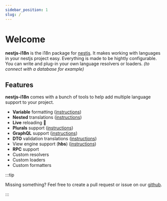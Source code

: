 ```yaml
---
sidebar_position: 1
slug: /
---
```


# Welcome

**nestjs-i18n** is the i18n package for [nestjs](https://nestjs.com). It makes working with languages in your nestjs project easy. Everything is made to be hightly configurable. You can write and plug-in your own language resolvers or loaders. *(to connect with a database for example)*

## Features

**nestjs-i18n** comes with a bunch of tools to help add multiple language support to your project.

- **Variable** formatting ([instructions](guides/formatting.md))
- **Nested** translations ([instructions](guides/nested.md))
- **Live** reloading 🎉
- **Plurals** support ([instructions](guides/plurals.md))
- **GraphQL** support ([instructions](guides/graphql.md))
- **DTO** validation translations ([instructions](guides/dto-validation.md))
- View engine support (**hbs**) ([instructions](guides/view-engine/handlebars.md))
- **RPC** support
- Custom resolvers
- Custom loaders
- Custom formatters

:::tip

Missing something? Feel free to create a pull request or issue on our [github](https://github.com/toonvanstrijp/nestjs-i18n).

:::
